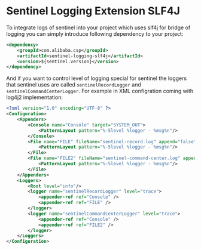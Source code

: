 # Sentinel Logging Extension SLF4J

To integrate logs of sentinel into your project which uses slf4j for bridge of logging you can
simply introduce following dependency to your project:

```xml
<dependency>
    <groupId>com.alibaba.csp</groupId>
    <artifactId>sentinel-logging-slf4j</artifactId>
    <version>${sentinel.version}</version>
</dependency>
```

And if you want to control level of logging special for sentinel the loggers that sentinel uses
are called `sentinelRecordLogger` and `sentinelCommandCenterLogger`. For example in XML configration
coming with log4j2 implementation:

```xml
<?xml version="1.0" encoding="UTF-8" ?>
<Configuration>
    <Appenders>
        <Console name="Console" target="SYSTEM_OUT">
            <PatternLayout pattern="%-5level %logger - %msg%n"/>
        </Console>
        <File name="FILE" fileName="sentinel-record.log" append="false">
            <PatternLayout pattern="%-5level %logger - %msg%n"/>
        </File>
        <File name="FILE2" fileName="sentinel-command-center.log" append="false">
            <PatternLayout pattern="%-5level %logger - %msg%n"/>
        </File>
    </Appenders>
    <Loggers>
        <Root level="info"/>
        <logger name="sentinelRecordLogger" level="trace">
            <appender-ref ref="Console" />
            <appender-ref ref="FILE" />
        </logger>
        <logger name="sentinelCommandCenterLogger" level="trace">
            <appender-ref ref="Console" />
            <appender-ref ref="FILE2" />
        </logger>
    </Loggers>
</Configuration>
```

